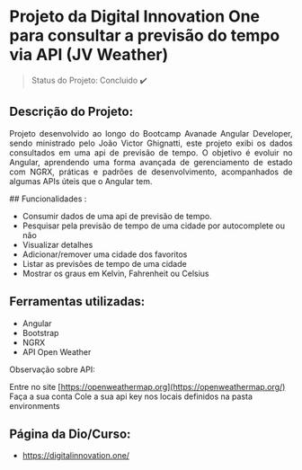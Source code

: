 <p align="center">
  <h1>Projeto da Digital Innovation One para consultar a previsão do tempo via API 
(JV Weather)</h1>
</p>



> Status do Projeto: Concluido :heavy_check_mark:

## Descrição do Projeto:
<p align="justify"> 
Projeto desenvolvido ao longo do Bootcamp Avanade Angular Developer, sendo ministrado pelo João Victor Ghignatti, este projeto exibi os dados consultados em uma api de previsão de tempo. O objetivo é evoluir no Angular, aprendendo uma forma avançada de gerenciamento de estado com NGRX, práticas e padrões de desenvolvimento, acompanhados de algumas APIs úteis que o Angular tem.
</p>
## Funcionalidades :

- Consumir dados de uma api de previsão de tempo.
- Pesquisar pela previsão de tempo de uma cidade por autocomplete ou não
- Visualizar detalhes 
- Adicionar/remover uma cidade dos favoritos
- Listar as previsões de tempo de uma cidade 
- Mostrar os graus em Kelvin, Fahrenheit ou Celsius

## Ferramentas utilizadas:
  - Angular
  - Bootstrap
  - NGRX
  - API Open Weather



Observação sobre API:

Entre no site [https://openweathermap.org](https://openweathermap.org/)
Faça a sua conta
Cole a sua api key nos locais definidos na pasta environments

## Página da Dio/Curso:

  - https://digitalinnovation.one/
